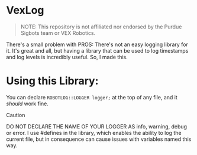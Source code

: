 # VexLog

> NOTE: This repository is not affiliated nor endorsed by the Purdue Sigbots team or VEX Robotics. 

There's a small problem with PROS: There's not an easy logging library for it. It's great and all, but having a library that can be used to log timestamps and log levels is incredibly useful. So, I made this. 



# Using this Library:

You can declare `ROBOTLOG::LOGGER logger;` at the top of any file, and it *should* work fine. 
> [!CAUTION]
> DO NOT DECLARE THE NAME OF YOUR LOGGER AS info, warning, debug or error. I use #defines in the library, which enables the ability to log the current file, but in consequence can cause issues with variables named this way.

